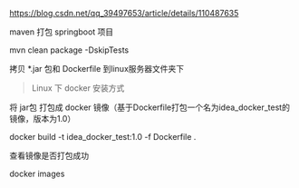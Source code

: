 https://blog.csdn.net/qq_39497653/article/details/110487635


maven 打包 springboot 项目

mvn clean package -DskipTests

拷贝 *.jar 包和 Dockerfile 到linux服务器文件夹下

> Linux 下 docker 安装方式

将 jar包 打包成 docker 镜像（基于Dockerfile打包一个名为idea_docker_test的镜像，版本为1.0）

docker build -t idea_docker_test:1.0 -f Dockerfile .

查看镜像是否打包成功

docker images

